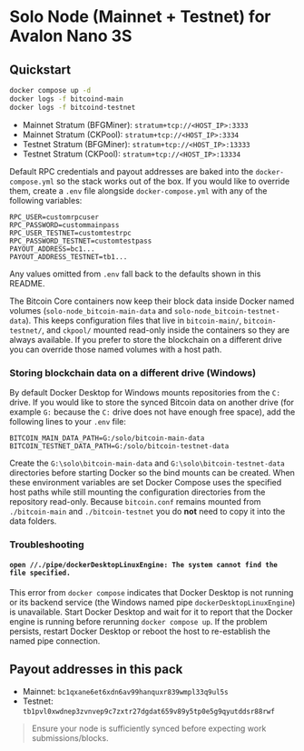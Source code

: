 # Solo Node (Mainnet + Testnet) for Avalon Nano 3S

## Quickstart
```bash
docker compose up -d
docker logs -f bitcoind-main
docker logs -f bitcoind-testnet
```
- Mainnet Stratum (BFGMiner): `stratum+tcp://<HOST_IP>:3333`
- Mainnet Stratum (CKPool):   `stratum+tcp://<HOST_IP>:3334`
- Testnet Stratum (BFGMiner): `stratum+tcp://<HOST_IP>:13333`
- Testnet Stratum (CKPool):   `stratum+tcp://<HOST_IP>:13334`

Default RPC credentials and payout addresses are baked into the
`docker-compose.yml` so the stack works out of the box. If you would like to
override them, create a `.env` file alongside `docker-compose.yml` with any of
the following variables:

```
RPC_USER=customrpcuser
RPC_PASSWORD=custommainpass
RPC_USER_TESTNET=customtestrpc
RPC_PASSWORD_TESTNET=customtestpass
PAYOUT_ADDRESS=bc1...
PAYOUT_ADDRESS_TESTNET=tb1...
```

Any values omitted from `.env` fall back to the defaults shown in this README.

The Bitcoin Core containers now keep their block data inside Docker named
volumes (`solo-node_bitcoin-main-data` and `solo-node_bitcoin-testnet-data`).
This keeps configuration files that live in `bitcoin-main/`,
`bitcoin-testnet/`, and `ckpool/` mounted read-only inside the containers so
they are always available. If you prefer to store the blockchain on a different
drive you can override those named volumes with a host path.

### Storing blockchain data on a different drive (Windows)

By default Docker Desktop for Windows mounts repositories from the `C:` drive.
If you would like to store the synced Bitcoin data on another drive (for
example `G:` because the `C:` drive does not have enough free space), add the
following lines to your `.env` file:

```
BITCOIN_MAIN_DATA_PATH=G:/solo/bitcoin-main-data
BITCOIN_TESTNET_DATA_PATH=G:/solo/bitcoin-testnet-data
```

Create the `G:\solo\bitcoin-main-data` and `G:\solo\bitcoin-testnet-data`
directories before starting Docker so the bind mounts can be created. When
these environment variables are set Docker Compose uses the specified host
paths while still mounting the configuration directories from the repository
read-only. Because `bitcoin.conf` remains mounted from `./bitcoin-main` and
`./bitcoin-testnet` you do **not** need to copy it into the data folders.

### Troubleshooting

#### `open //./pipe/dockerDesktopLinuxEngine: The system cannot find the file specified.`

This error from `docker compose` indicates that Docker Desktop is not
running or its backend service (the Windows named pipe
`dockerDesktopLinuxEngine`) is unavailable. Start Docker Desktop and wait for
it to report that the Docker engine is running before rerunning `docker
compose up`. If the problem persists, restart Docker Desktop or reboot the
host to re-establish the named pipe connection.


## Payout addresses in this pack
- Mainnet: `bc1qxane6et6xdn6av99hanquxr839wmpl33q9ul5s`
- Testnet: `tb1pvl0xwdnep3zvnvep9c7zxtr27dgdat659v89y5tp0e5g9qyutddsr88rwf`

> Ensure your node is sufficiently synced before expecting work submissions/blocks.